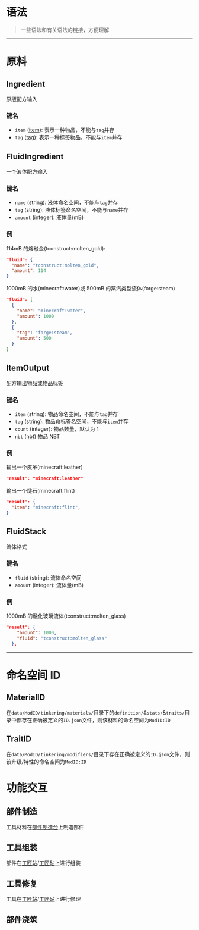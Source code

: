 # 语法

> 一些语法和有关语法的链接，方便理解

---

# 原料

## Ingredient

原版配方输入

### 键名

- `item` ([item](https://zh.minecraft.wiki/w/Java%E7%89%88%E6%95%B0%E6%8D%AE%E5%80%BC#%E7%89%A9%E5%93%81)): 表示一种物品，不能与`tag`并存
- `tag` ([tag](https://zh.minecraft.wiki/w/%E6%A0%87%E7%AD%BE#%E7%89%A9%E5%93%81%E6%A0%87%E7%AD%BE)): 表示一种标签物品，不能与`item`并存

## FluidIngredient

一个液体配方输入

### 键名

- `name` (string): 液体命名空间，不能与`tag`并存
- `tag` (string): 液体标签命名空间，不能与`name`并存
- `amount` (integer): 液体量(mB)

### 例

114mB 的熔融金(tconstruct:molten_gold):

```json
"fluid": {
  "name": "tconstruct:molten_gold",
  "amount": 114
}
```

1000mB 的水(minecraft:water)或 500mB 的蒸汽类型流体(forge:steam)

```json
"fluid": [
  {
    "name": "minecraft:water",
    "amount": 1000
  },
  {
    "tag": "forge:steam",
    "amount": 500
  }
]
```

## ItemOutput

配方输出物品或物品标签

### 键名

- `item` (string): 物品命名空间，不能与`tag`并存
- `tag` (string): 物品命标签名空间，不能与`item`并存
- `count` (integer): 物品数量，默认为 1
- `nbt` ([nbt](https://zh.minecraft.wiki/w/NBT)) 物品 NBT

### 例

输出一个皮革(minecraft:leather)

```json
"result": "minecraft:leather"
```

输出一个燧石(minecraft:flint)

```json
"result": {
  "item": "minecraft:flint",
}
```

## FluidStack

流体格式

### 键名

- `fluid` (string): 流体命名空间
- `amount` (integer): 流体量(mB)

### 例

1000mB 的融化玻璃流体(tconstruct:molten_glass)

```json
"result": {
    "amount": 1000,
    "fluid": "tconstruct:molten_glass"
  },
```

---

# 命名空间 ID

## MaterialID

在`data/ModID/tinkering/materials/`目录下的`definition/`&`stats/`&`traits/`目录中都存在正确被定义的`ID.json`文件，则该材料的命名空间为`ModID:ID`

## TraitID

在`data/ModID/tinkering/modifiers/`目录下存在正确被定义的`ID.json`文件，则该升级/特性的命名空间为`ModID:ID`

# 功能交互

## 部件制造

工具材料在[部件制造台](https://www.mcmod.cn/item/636855.html)上制造部件

## 工具组装

部件在[工匠站](https://www.mcmod.cn/item/636877.html)/[工匠砧](https://www.mcmod.cn/item/636920.html)上进行组装

## 工具修复

工具在[工匠站](https://www.mcmod.cn/item/636877.html)/[工匠砧](https://www.mcmod.cn/item/636920.html)上进行修理

## 部件浇筑
